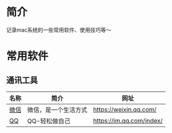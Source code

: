 # 简介
记录mac系统的一些常用软件、使用技巧等～

# 常用软件
## 通讯工具
| 名称 | 简介 | 网址 |
|--|--|--|
|[微信](https://weixin.qq.com/)|微信，是一个生活方式|https://weixin.qq.com/|
|[QQ](https://im.qq.com/index/)|QQ-轻松做自己|https://im.qq.com/index/|
